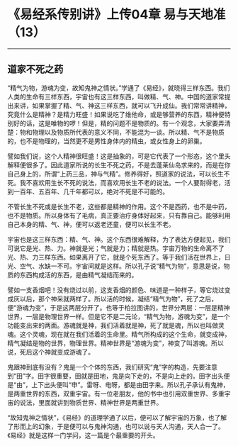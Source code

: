 # 《易经系传别讲》上传04章 易与天地准（13）

------

## 道家不死之药

“精气为物，游魂为变，故知鬼神之情状。”学通了《易经》，就晓得三样东西。我们人类的生命有三样东西，宇宙也有这三样东西，叫做精、气、神。中国的道家常提出来讲，如果掌握了精、气、神这三样东西，就可以飞升成仙。我们常常讲精神，究竟什么是精神？是精力旺盛！如果说吃了维他命，或是够营养的东西，精神便特别好的话，这是唯物的啰！但是，精的问题不是物质的。有一个观念，大家要弄清楚：物和物理以及物质所代表的意义不同，不能混为一谈。所以精、气不是物质的，也不是物理的，当然更不是男性身体内的精虫，或女性身上的卵巢。

譬如我们说，这个人精神很旺盛！这是抽象的，可是它代表了一个形态，这个里头解释便很多了。因此道家所说的长生不死之药，不是去蓬莱仙岛求来的，而是在你自己身上的，所谓“上药三品，神与气精”。修养得好，照道家的说法，可以长生不死。我不喜欢用生长不死的说法，而喜欢用长生不老的说法。一个人要耐得老，活到一百年、五百年、几千年都可以，绝对不死是不可能的。

不管长生不死或是长生不老，这些都是精神的作用。这个不是西药，也不是中药，也不是物质。所以身体有了毛病，真正要治疗身体好起来，只有靠自己。能够利用自己本身的精、气、神，便可以返老还童，便可以长生不老。

宇宙也是这三样东西：精、气、神。这个东西很难解释，为了表达方便起见，我们可说它是光、热、力。神就是光；气就是力；精就是热。宇宙万物的生命离不了光、热、力三样东西。如果离开了它，就是个死东西了。等于我们活在世界上，日光、空气、水缺一不可。宇宙间就是这样。所以孔子说“精气为物”，意思是说，物质的东西构成活的东西，是由精气凝结而来的。

譬如一支香烟吧！没有烧过以前，这支香烟的颜色、味道是一种样子，等它烧过变成灰以后，那个神采就两样了。所以活的时候，凝结“精气为物”，死了之后，便“游魂为变”，于是这两层分开了。也等于柏拉图讲的，世界分两层：一层是精神世界，一层是物理世界一样。但是它不是二元论，“精气为物，游魂为变”，是一个功能变出来的两面。游魂就是神，我们活着就是神，死了就是魂，所以也叫做灵魂。这个灵魂，现在就在我们活着的生命里。精气所构成的这个生命，就变成神，精气凝结是物的世界，物理世界。精神世界是“游魂为变”，神变了叫游魂。所以说，死后这个神就变成游魂了。

鬼跟神到底有没有？鬼是一个个体的东西，我们研究“鬼”字的构造，先要注意到“田”字。田字很重要，田就是田地，鬼是向下走的，不是向上走的。田字出头便是“由”，上下出头便叫“申”。雷呀、电呀，都是由田字来。所以孔子承认有鬼神，是两重世界的东西，双重宇宙。有一位老朋友，他的书中也引用双重世界、多重宇宙的说法，里面就讲到物质世界、精神世界是两重世界。

“故知鬼神之情状”，《易经》的道理学通了以后，便可以了解宇宙的万象，也了解了形而上的幻象，于是便可以与鬼神沟通，也可以说与天人沟通，天人合一了。《易经》就是这样一门学问，这一篇是个最重要的开头。